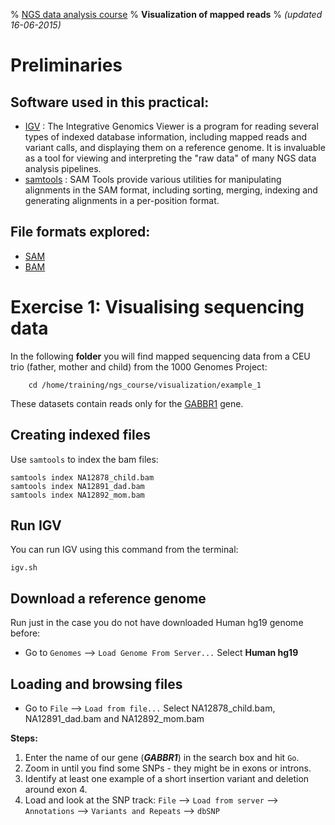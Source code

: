 % [NGS data analysis course](http://ngscourse.github.io/)
% __Visualization of mapped reads__
% _(updated 16-06-2015)_

<!-- COMMON LINKS HERE -->

[IGV]: http://www.broadinstitute.org/igv/home "IGV"
[Samtools]: http://samtools.sourceforge.net/ "samtools"


Preliminaries
================================================================================


Software used in this practical:
--------------------------------

- [IGV] : The Integrative Genomics Viewer is a program for reading several types of indexed database information, including mapped reads and variant calls, and displaying them on a reference genome. It is invaluable as a tool for viewing and interpreting the "raw data" of many NGS data analysis pipelines.
- [samtools] : SAM Tools provide various utilities for manipulating alignments in the SAM format, including sorting, merging, indexing and generating alignments in a per-position format.


File formats explored:
----------------------

- [SAM](http://samtools.sourceforge.net/SAMv1.pdf)
- [BAM](http://www.broadinstitute.org/igv/bam)


Exercise 1: Visualising sequencing data
================================================================================

In the following **folder** you will find mapped sequencing data from a CEU trio (father, mother and child) from the 1000 Genomes Project:

<!--    cd /home/participant/Desktop/Course_Materials/visualization/example_1 -->

	    cd /home/training/ngs_course/visualization/example_1

These datasets contain reads only for the [GABBR1](http://www.ensembl.org/Homo_sapiens/Gene/Summary?db=core;g=ENSG00000204681;r=6:29523406-29601753) gene.

Creating indexed files
--------------------------------------------------------------------------------

Use ``samtools`` to index the bam files:

    samtools index NA12878_child.bam
    samtools index NA12891_dad.bam
    samtools index NA12892_mom.bam


Run IGV
--------------------------------------------------------------------------------

You can run IGV using this command from the terminal:

    igv.sh

<!-- or you can also use the link in your Desktop. -->


Download a reference genome
--------------------------------------------------------------------------------

Run just in the case you do not have downloaded Human hg19 genome before:

- Go to ``Genomes`` --> ``Load Genome From Server...``
Select **Human hg19**

    
Loading and browsing files
--------------------------------------------------------------------------------

- Go to ``File`` --> ``Load from file...``
Select NA12878_child.bam, NA12891_dad.bam and NA12892_mom.bam

**Steps:**

1. Enter the name of our gene (_**GABBR1**_) in the search box and hit ``Go``.
2. Zoom in until you find some SNPs - they might be in exons or introns.
3. Identify at least one example of a short insertion variant and deletion around exon 4.
4. Load and look at the SNP track: ``File`` --> ``Load from server`` --> ``Annotations`` --> ``Variants and Repeats`` --> ``dbSNP``



